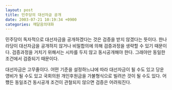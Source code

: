 ```yaml
---
layout: post
title: 민주당의 대선자금 공개
date: 2003-07-21 10:19:34 +0900
categories: 깨달음의대화
---
```

민주당이 독자적으로 대선자금을 공개하겠다는 것은 검증을 받지 않겠다는 뜻이다. 한나라당이 대선자금을 공개하지 않거나 비밀합의에 의해 검증과정을 생략할 수 있기 때문이다. 검증과정을 거치기 위해서는 시차를 두지 않고 동시공개해야 한다. 그래야만 동일한 조건에서 검증되기 때문이다.
  

  
대선자금은 고무줄이다. 어떤 기준을 설정하느냐에 따라 대선자금이 될 수도 있고 당운영비가 될 수도 있고 국회의원 개인후원금을 가불형식으로 빌려쓴 것이 될 수도 있다. 어쨌든 동일조건 동시공개 조건이 관철되지 않으면 검증은 어려워진다.